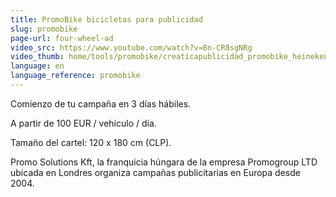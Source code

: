 ```yaml
---
title: PromoBike bicicletas para publicidad
slug: promobike
page-url: four-wheel-ad
video_src: https://www.youtube.com/watch?v=Bn-CR8sgNRg
video_thumb: home/tools/promobike/creaticapublicidad_promobike_heineken.JPG
language: en
language_reference: promobike
---
```


Comienzo de tu campaña en 3 días hábiles.

A partir de 100 EUR / vehículo / día.

Tamaño del cartel: 120 x 180 cm (CLP).

Promo Solutions Kft, la franquicia húngara de la empresa Promogroup LTD ubicada en Londres organiza campañas publicitarias en Europa desde 2004.
